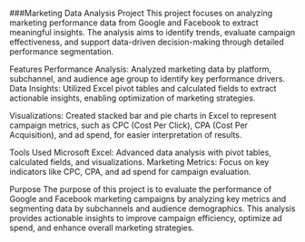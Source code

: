 ###Marketing Data Analysis Project
This project focuses on analyzing marketing performance data from Google and Facebook to extract meaningful insights.
The analysis aims to identify trends, evaluate campaign effectiveness, and support data-driven decision-making
through detailed performance segmentation.

Features
Performance Analysis: Analyzed marketing data by platform, subchannel, and audience age group to identify key performance drivers.
Data Insights: Utilized Excel pivot tables and calculated fields to extract actionable insights,
enabling optimization of marketing strategies.

Visualizations: Created stacked bar and pie charts in Excel to represent campaign metrics,
such as CPC (Cost Per Click), CPA (Cost Per Acquisition), and ad spend, for easier interpretation of results.

Tools Used
Microsoft Excel: Advanced data analysis with pivot tables, calculated fields, and visualizations.
Marketing Metrics: Focus on key indicators like CPC, CPA, and ad spend for campaign evaluation.

Purpose
The purpose of this project is to evaluate the performance of Google and Facebook marketing campaigns by
analyzing key metrics and segmenting data by subchannels and audience demographics.
This analysis provides actionable insights to improve campaign efficiency,
optimize ad spend, and enhance overall marketing strategies.
